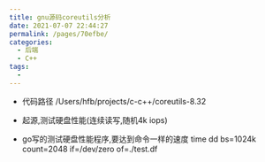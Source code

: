 ```yaml
---
title: gnu源码coreutils分析
date: 2021-07-07 22:44:27
permalink: /pages/70efbe/
categories:
  - 后端
  - C++
tags:
  - 
---
```


* 代码路径 /Users/hfb/projects/c-c++/coreutils-8.32

* 起源,测试硬盘性能(连续读写,随机4k iops) 
* go写的测试硬盘性能程序,要达到命令一样的速度 time dd bs=1024k count=2048 if=/dev/zero of=./test.df



